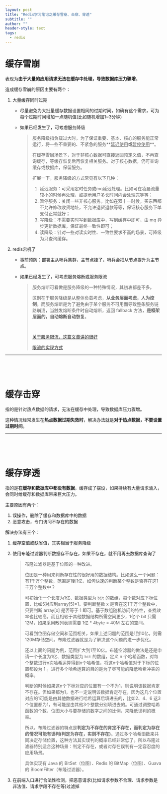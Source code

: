 ```yaml
---
layout: post
title: "Redis学习笔记之缓存雪崩、击穿、穿透"
subtitle: ""
author: ""
header-style: text
tags:
  - redis
---
```






# 缓存雪崩

表现为**由于大量的应用请求无法在缓存中处理，导致数据库压力骤增**。

造成缓存雪崩的原因主要有两个：

1. 大量缓存同时过期

   - 尽量避免为大批量缓存数据设置相同的过期时间，如确有这个需求，可为每个过期时间增加一点随机值(比如随机增加1~3分钟)

   - 如果已经发生了，可考虑服务降级

     > 服务降级指负载过大时，为了保证重要、基本、核心的服务能正常运行，将一些不重要的、不紧急的服务**<u>延迟使用</u>**或**<u>暂停使用</u>**。
     >
     > 在缓存雪崩场景下，对于非核心数据可直接返回预定义值，不再查询缓存，等缓存恢复后再恢复相关服务。对于核心数据，仍可查询缓存或数据库，保留服务。
     >
     > 扩展一下，服务降级的方式常见有以下几种：
     >
     > 1. 延迟服务：可采用定时任务或mq延迟处理。比如可在凌晨流量较小的时候再处理，或提示用户多长时间内会处理完等等；
     > 2. 暂停服务：关闭一些非核心服务。比如在双十一时候，买东西都不允许修改收货地址，不允许退货退款等等，保证核心服务下单支付正常就好；
     > 3. 写降级：不需要实时写到数据库中，写到缓存中即可，由 mq 异步更新数据库，保证最终一致性即可；
     > 4. 读降级：针对一些对读实时性、一致性要求不高的场景，可降级为只查询缓存。

   

2. redis宕机了

   - 事前预防：部署主从哨兵集群，主节点挂了，哨兵会把从节点提升为主节点。

   - 如果已经发生了，可考虑服务熔断或服务限流

     > 服务熔断可看做是服务降级的一种特殊情况，其初衷都差不多。
     >
     > 区别在于服务降级是从整体负载考虑，**从业务层面考虑，人为控制**。而服务熔断是为了避免由于某个服务不可用而导致整条服务链路崩溃，当触发熔断条件时自动熔断，返回 fallback 方法，**是框架层面的，自动熔断自动恢复**。
     >
     > <br/>
     >
     > [关于服务限流，这篇文章讲的很好](https://cloud.tencent.com/developer/article/1681343)
     >
     > [限流的实现方式](https://segmentfault.com/a/1190000023552181)



------

<br/><br/><br/>





# 缓存击穿

指的是针对热点数据的请求，无法在缓存中处理，导致数据库压力骤增。

这种情况经常发生在**热点数据过期失效时**，解决办法就是**对于热点数据，不要设置过期时间**。

------

<br/><br/><br/>





# 缓存穿透

指的是**在缓存和数据库中都没有数据**，缓存成了摆设，如果持续有大量请求涌入，会同时给缓存和数据库带来巨大压力。

主要原因有两个：

1. 误操作，删除了缓存和数据库中的数据
2. 恶意攻击，专门访问不存在的数据



解决办法有三个：

1. 缓存空值或缺省值，其实相当于服务降级

2. 使用布隆过滤器判断数据存不存在，如果不存在，就不用再去数据库查询了

   > 布隆过滤器是基于位图的一种改进。
   >
   > 位图是一种用来判断存在性的很好用的数据结构。比如这么一个问题：有1千万个整数，范围是1到1亿，如何快速的判断某个整数是否存在这1千万个整数中？
   >
   > 可初始化一个长度为1亿、数据类型为 `bit` 的数组，每个数对应下标位置，比如5对应到array[5]=1。要判断整数 x 是否在这1千万个整数中，只要判断 array[x] 是否等于 1 即可。基于数组随机访问的特性，查找效率也比较高。而且相较于其他数据结构所需空间更少，1亿个 bit 只需 12M，如果采用散列表则需要 1亿 * 4byte = 40M 左右的空间。
   >
   > 可看到位图存储空间和范围相关，如果上述问题的范围是1到10亿，则需120M存储空间。布隆过滤器就是为了解决这个问题的进一步优化。
   >
   > 还以上面的问题为例，范围扩大到1至10亿。布隆空滤器的做法是还是申请一个长度为1亿、数据类型为 `bit` 的数组，定义 n 个哈希函数，对每个整数进行n次哈希运算得到n个哈希值，将这n个哈希值对于下标的位置都设为 1 。进行多个哈希运算的目的是为了尽可能的降低哈希冲突的概率。
   >
   > 判断的时候如果这n个下标对应的位置有一个不为1，则说明该数据肯定不存在。但如果都为1，也不一定说明该数据肯定存在，因为这几个位置对应的1可能是由其他数据进行哈希运算后填进去的，比如2、4、6 这3个位置都为1，有可能是由其他3个整数分别填进去的。可通过调整哈希函数的个数、位图大小与要存储的数字之间的比例，来降低误判的概率。
   >
   > 所以，布隆过滤器的特点是**判定为不存在的肯定不存在，而判定为存在的情况可能有误判(判定为存在，实则不存在)**。通过多个哈希函数来共同决定存储位置，这种方法其实误判的概率已经非常低了。所以布隆过滤器特别适合这种场景：判定不存在，或者对存在误判有一定容忍度的应用场景。
   >
   > 具体实现有 Java 的 BitSet（位图）、Redis 的 BitMap（位图）、Guava 的 BloomFilter（布隆过滤器）。

3. 在前端入口进行合法性检测，把恶意请求(比如请求参数不合理、请求参数是非法值、请求字段不存在等)过滤掉
